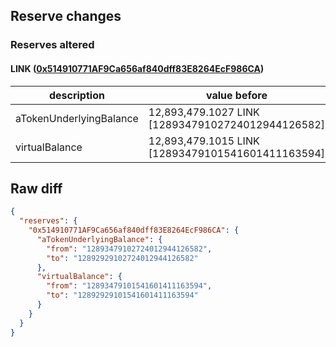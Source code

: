 ## Reserve changes

### Reserves altered

#### LINK ([0x514910771AF9Ca656af840dff83E8264EcF986CA](https://etherscan.io/address/0x514910771AF9Ca656af840dff83E8264EcF986CA))

| description | value before | value after |
| --- | --- | --- |
| aTokenUnderlyingBalance | 12,893,479.1027 LINK [12893479102724012944126582] | 12,892,929.1027 LINK [12892929102724012944126582] |
| virtualBalance | 12,893,479.1015 LINK [12893479101541601411163594] | 12,892,929.1015 LINK [12892929101541601411163594] |


## Raw diff

```json
{
  "reserves": {
    "0x514910771AF9Ca656af840dff83E8264EcF986CA": {
      "aTokenUnderlyingBalance": {
        "from": "12893479102724012944126582",
        "to": "12892929102724012944126582"
      },
      "virtualBalance": {
        "from": "12893479101541601411163594",
        "to": "12892929101541601411163594"
      }
    }
  }
}
```